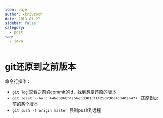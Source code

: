 ```yaml
---
icon: page
author: xkrivzooh
date: 2019-01-22
sidebar: false
category:
  - post
tag:
  - java
---
```


# git还原到之前版本

命令行操作：
- `git log` 查看之前的commit的id，找到想要还原的版本
- `git reset --hard 44bd896bb726be3d3815f1f25d738a9cd402a477`   还原到之前的某个版本
- `git push -f origin master`  强制push到远程

<!-- @include: ../scaffolds/post_footer.md -->
